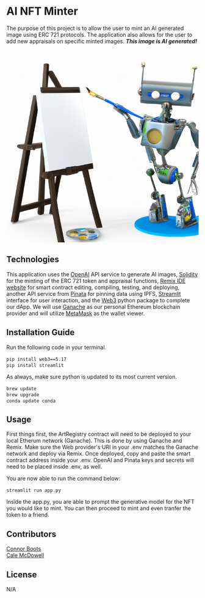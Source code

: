 # AI NFT Minter

The purpose of this project is to allow the user to mint an AI generated image using ERC 721 protocols. The application also allows for the user to add new appraisals on specific minted images. ***This image is AI generated!***

![AI](resources/ai.png)

## Technologies

This application uses the [OpenAI](https://www.openai.com) API service to generate AI images, [Solidity](https://soliditylang.org/) for the minting of the ERC 721 token and appraisal functions, [Remix IDE website](https://remix.ethereum.org/) for smart contract editing, compiling, testing, and deploying, another API service from [Pinata](https://www.pinata.cloud/) for pinning data using IPFS, [Streamlit](https://docs.streamlit.io/) interface for user interaction, and the [Web3](https://web3py.readthedocs.io/en/stable/overview.html) python package to complete our dApp. We will use [Ganache](https://trufflesuite.com/ganache/) as our personal Ethereum blockchain provider and will utilize [MetaMask](https://metamask.io/) as the wallet viewer.

## Installation Guide

Run the following code in your terminal.

```
pip install web3==5.17
pip install streamlit
```

As always, make sure python is updated to its most current version.

```
brew update
brew upgrade
conda update conda
```

## Usage

First things first, the ArtRegistry contract will need to be deployed to your local Etherum network (Ganache). This is done by using Ganache and Remix. Make sure the Web provider's URI in your .env matches the Ganache network and deploy via Remix. Once deployed, copy and paste the smart contract address inside your .env. OpenAI and Pinata keys and secrets will need to be placed inside .env, as well. 

You are now able to run the command below:

```
streamlit run app.py
```

Inside the app.py, you are able to prompt the generative model for the NFT you would like to mint. You can then proceed to mint and even tranfer the token to a friend.

## Contributors

[Connor Boots](https://github.com/bootsish) <br> [Cale McDowell](https://github.com/gcm107)

## License

N/A
